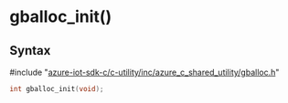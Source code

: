 # gballoc_init()

## Syntax

\#include "[azure-iot-sdk-c/c-utility/inc/azure_c_shared_utility/gballoc.h](../iot-c-ref-gballoc-h.md)"  
```C
int gballoc_init(void);
```

